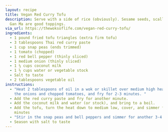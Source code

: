 ```yaml
---
layout: recipe
title: Vegan Red Curry Tofu
description: Serve with a side of rice (obviously). Sesame seeds, scallions, Lao
  Gan Ma are good toppings.
via_url: https://thewoksoflife.com/vegan-red-curry-tofu/
ingredients:
  - 1 pound fried tofu triangles (extra firm tofu)
  - 3 tablespoons Thai red curry paste
  - 1 cup snap peas (ends trimmed)
  - 1 tomato (chopped)
  - 1 red bell pepper (thinly sliced)
  - 1 medium onion (thinly sliced)
  - 1 ¼ cups coconut milk
  - 1 ½ cups water or vegetable stock
  - Salt to taste
  - 2 tablespoons vegetable oil
instructions:
  - "Heat 2 tablespoons of oil in a wok or skillet over medium high heat. Add
    the onions and chopped tomatoes, and fry for 2-3 minutes. "
  - Add the red curry paste and fry for another minute.
  - Add the coconut milk and water (or stock), and bring to a boil.
  - Add the tofu, turn the heat down to medium low, cover, and simmer for 10
    minutes
  - "Stir in the snap peas and bell peppers and simmer for another 3-4 minutes. "
  - Season with salt to taste
---
```

